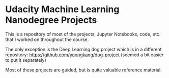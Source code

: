 # Udacity Machine Learning Nanodegree Projects

This is a repository of most of the projects, Jupyter Notebooks, code, etc. that I worked on throughout the course.

The only exception is the Deep Learning dog project which is in a different repository: https://github.com/yoongkang/dog-project (seemed a bit easier to put it separately)

Most of these projects are guided, but is quite valuable reference material.

